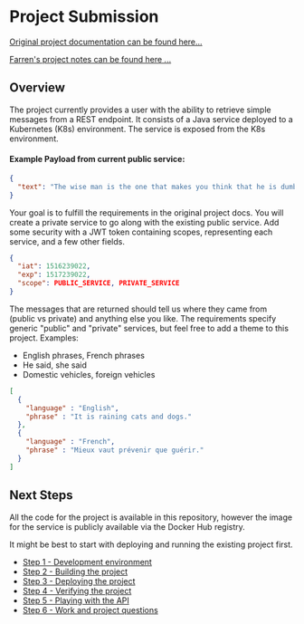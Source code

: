# Project Submission

[Original project documentation can be found here...](docs/Kubernetes_Cluster_Micro-service_Task.pdf)

[Farren's project notes can be found here ...](README_FARREN.md)


## Overview

The project currently provides a user with the ability to retrieve simple messages from a REST endpoint. It consists of a Java service deployed to a Kubernetes (K8s) environment.  The service is exposed from the K8s environment. 

#### Example Payload from current public service:

```JSON
{
  "text": "The wise man is the one that makes you think that he is dumb."
}
```
Your goal is to fulfill the requirements in the original project docs. You will create a private service to go along with the existing public service. Add some security with a JWT token containing scopes, representing each service, and a few other fields.

```JSON
{
  "iat": 1516239022,
  "exp": 1517239022,
  "scope": PUBLIC_SERVICE, PRIVATE_SERVICE
}
```

The messages that are returned should tell us where they came from (public vs private) and anything else you like.  The requirements specify generic "public" and "private" services, but feel free to add a theme to this project. Examples:
- English phrases, French phrases
- He said, she said
- Domestic vehicles, foreign vehicles

```JSON
[
  {
    "language" : "English",
    "phrase" : "It is raining cats and dogs."
  },
  {
    "language" : "French",
    "phrase" : "Mieux vaut prévenir que guérir."
  }
]
```

## Next Steps

All the code for the project is available in this repository, however the image for the service is publicly available via the Docker Hub registry. 

It might be best to start with deploying and running the existing project first.

- [Step 1 - Development environment](docs/environment_overview.md)
- [Step 2 - Building the project](docs/building_the_source.md)
- [Step 3 - Deploying the project](docs/deploying_the_project.md)
- [Step 4 - Verifying the project](docs/verify_the_deployment.md)
- [Step 5 - Playing with the API](docs/play_with_the_api.md)
- [Step 6 - Work and project questions](docs/work_and_project_questions.md)
